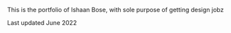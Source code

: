 This is the portfolio of Ishaan Bose, with sole purpose of getting design jobz

Last updated June 2022
